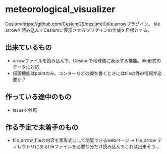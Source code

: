 # meteorological_visualizer

Cesium(https://github.com/CesiumGS/cesium)のtile arrowプラグイン。
tile arrowを読み込んでCesiumに表示させるプラグインの作成を目標とする。

## 出来ているもの

* arrowファイルを読み込んで、Cesiumで地球儀に表示する機能。tile形式のデータに対応
* 描画機能はpointのみ。コンターなどの線を書くときにはtileの外の情報が必要か？

## 作っている途中のもの

* issueを参照

## 作る予定で未着手のもの

* tile_arrow_fileの内容を表形式にして閲覧できるwebページ -> tile_arrow ディレクトリにあるtileファイルを必要な分だけ読み込んでこれば出来そう...

